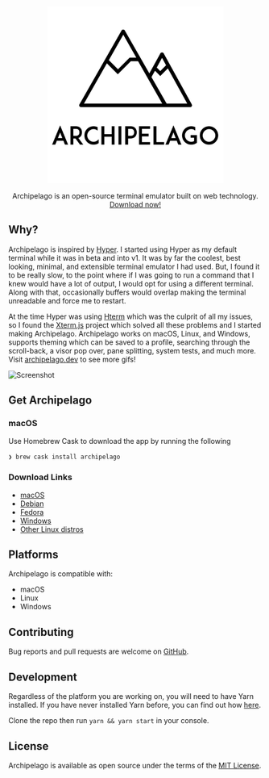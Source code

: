 <p align="center">
  <a href="https://github.com/npezza93/archipelago">
    <img src="https://raw.githubusercontent.com/npezza93/archipelago/master/.github/logo.png" width="350">
  </a>

  <p align="center">
    Archipelago is an open-source terminal emulator built on web technology.
    <br>
    <a href="https://archipelago-terminal.herokuapp.com/download">Download now!</a>
  </p>
</p>

## Why?

Archipelago is inspired by [Hyper](https://github.com/zeit/hyper). I
started using Hyper as my default terminal while it was in beta and into
v1. It was by far the coolest, best looking, minimal, and extensible
terminal emulator I had used. But, I found it to be really slow, to the
point where if I was going to run a command that I knew would have a lot of
output, I would opt for using a different terminal. Along with that,
occasionally buffers would overlap making the terminal unreadable and
force me to restart.

At the time Hyper was using [Hterm](https://github.com/chromium/hterm)
which was the culprit of all my issues, so I found the
[Xterm.js](https://xtermjs.org/) project which solved all these problems
and I started making Archipelago. Archipelago works on macOS, Linux, and
Windows, supports theming which can be saved to a profile, searching
through the scroll-back, a visor pop over, pane splitting, system tests,
and much more. Visit [archipelago.dev](https://archipelago.dev) to see
more gifs!

![Screenshot](https://raw.githubusercontent.com/npezza93/archipelago/master/.github/screenshot.gif)

## Get Archipelago

### macOS

Use Homebrew Cask to download the app by running the following

```bash
❯ brew cask install archipelago
```

### Download Links

- [macOS](https://archipelago-terminal.herokuapp.com/download/osx)
- [Debian](https://archipelago-terminal.herokuapp.com/download/linux_deb_64)
- [Fedora](https://archipelago-terminal.herokuapp.com/download/linux_rpm_64)
- [Windows](https://archipelago-terminal.herokuapp.com/download/win)
- [Other Linux distros](https://archipelago-terminal.herokuapp.com/download/64)

## Platforms

Archipelago is compatible with:

- macOS
- Linux
- Windows

## Contributing

Bug reports and pull requests are welcome on [GitHub](https://github.com/npezza93/archipelago).

## Development

Regardless of the platform you are working on, you will need to have Yarn installed. If you have never installed Yarn before, you can find out how [here](https://yarnpkg.com/en/docs/install).

Clone the repo then run `yarn && yarn start` in your console.

## License

Archipelago is available as open source under the terms of the [MIT License](http://opensource.org/licenses/MIT).
